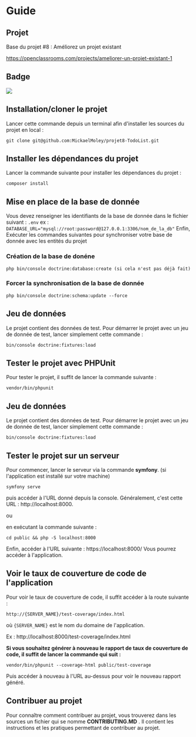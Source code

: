 
# Guide

## Projet 
Base du projet #8 : Améliorez un projet existant

https://openclassrooms.com/projects/ameliorer-un-projet-existant-1


## Badge

<a href="https://codeclimate.com/github/MickaelMoley/projet8-TodoList/maintainability"><img src="https://api.codeclimate.com/v1/badges/793c89bba1d9c427e255/maintainability" /></a>

## Installation/cloner le projet
Lancer cette commande depuis un terminal afin d'installer les sources du projet en local :


    git clone git@github.com:MickaelMoley/projet8-TodoList.git

## Installer les dépendances du projet
Lancer la commande suivante pour installer les dépendances du projet :

    composer install

## Mise en place de la base de donnée
Vous devez renseigner les identifiants de la base de donnée dans le fichier suivant : `.env`
ex : `DATABASE_URL="mysql://root:password@127.0.0.1:3306/nom_de_la_db"`
Enfin,
Exécuter les commandes suivantes pour synchroniser votre base de donnée avec les entités du projet


### Création de la base de donéne
    php bin/console doctrine:database:create (si cela n'est pas déjà fait)
###     Forcer la synchronisation de la base de donnée
    php bin/console doctrine:schema:update --force

## Jeu de données
Le projet contient des données de test.
Pour démarrer le projet avec un jeu de donnée de test, lancer simplement cette commande :

    bin/console doctrine:fixtures:load

## Tester le projet avec PHPUnit
Pour tester le projet, il suffit de lancer la commande suivante :

    
    vendor/bin/phpunit

## Jeu de données
Le projet contient des données de test.
Pour démarrer le projet avec un jeu de donnée de test, lancer simplement cette commande :

    bin/console doctrine:fixtures:load


## Tester le projet sur un serveur

Pour commencer, lancer le serveur via la commande **symfony**.
(si l'application est installé sur votre machine)

    symfony serve
puis accéder à l'URL donné depuis la console. Généralement, c'est cette URL : http://localhost:8000.

ou

en exécutant la commande suivante :

    cd public && php -S localhost:8000

Enfin, accéder à l'URL suivante : https://localhost:8000/
Vous pourrez accéder à l'application.

## Voir le taux de couverture de code de l'application
Pour voir le taux de couverture de code, il suffit accéder à la route suivante :

    http://{SERVER_NAME}/test-coverage/index.html

où `{SERVER_NAME}` est le nom du domaine de l'application.

Ex : http://localhost:8000/test-coverage/index.html

**Si vous souhaitez générer à nouveau le rapport de taux de couverture de code, il suffit de lancer la commande  qui suit                       :**

    vendor/bin/phpunit --coverage-html public/test-coverage
    
Puis accéder à nouveau à l'URL au-dessus pour voir le nouveau rapport généré.

## Contribuer au projet
Pour connaître comment contribuer au projet, vous trouverez dans les sources un fichier qui se nomme **CONTRIBUTING.MD** . Il contient les instructions et les pratiques permettant de contribuer au projet.
